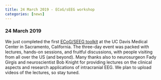 ```yaml
---
title: 24 March 2019 - ECoG/sEEG workshop
categories: [news]
---
```


### 24 March 2019

We just completed the first [ECoG/SEEG toolkit](/workshop/davis2019) at the UC Davis Medical Center in Sacramento, California. The three-day event was packed with lectures, hands-on sessions, and fruitful discussions, with people visiting from all over the US (and beyond). Many thanks also to neurosurgeon Fady Girgis and neuroscientist Bob Knight for providing lectures on the clinical aspects and research applications of intracranial EEG. We plan to upload videos of the lectures, so stay tuned.
